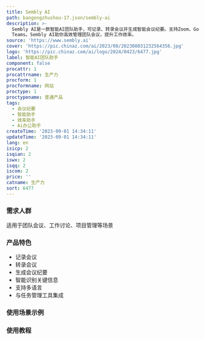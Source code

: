 ```yaml
---
title: Sembly AI
path: bangongzhushou-17.json/sembly-ai
description: >-
  Sembly AI是一款智能AI团队助手，可记录、转录会议并生成智能会议纪要。支持Zoom、Google Meet和Microsoft
  Teams。Sembly AI助你高效管理团队会议，提升工作效率。
source: 'https://www.sembly.ai'
cover: 'https://pic.chinaz.com/ai/2023/08/202308031232564356.jpg'
logo: 'https://pic.chinaz.com/ai/logo/2024/0423/6477.jpg'
label: 智能AI团队助手
component: false
procattr: 1
procattrname: 生产力
procform: 1
procformname: 网站
proctype: 1
proctypename: 普通产品
tags:
  - 会议纪要
  - 智能助手
  - 效率助手
  - Ai办公助手
createTime: '2023-09-01 14:34:11'
updateTime: '2023-09-01 14:34:11'
lang: en
isicp: 2
isqian: 2
iswx: 2
isqq: 2
iscom: 2
price: ''
catname: 生产力
sort: 6477
---
```




### 需求人群
适用于团队会议、工作讨论、项目管理等场景

### 产品特色
- 记录会议
- 转录会议
- 生成会议纪要
- 智能识别关键信息
- 支持多语言
- 与任务管理工具集成

### 使用场景示例


### 使用教程


  
